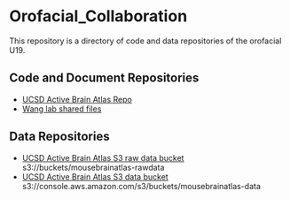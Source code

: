 # Orofacial_Collaboration

This repository is a directory of code and data repositories of the orofacial U19.

## Code and Document Repositories

* [UCSD Active Brain Atlas Repo](https://github.com/ActiveBrainAtlas/MouseBrainAtlas_dev)
* [Wang lab shared files](https://github.com/wanglab-duke/Orofacial_U19_Shared_Files)

## Data Repositories

* [UCSD Active Brain Atlas S3 raw data bucket](https://s3.console.aws.amazon.com/s3/buckets/mousebrainatlas-rawdata/?region=us-east-1&tab=overview)  s3://buckets/mousebrainatlas-rawdata
* [UCSD Active Brain Atlas S3 data bucket](https://s3.console.aws.amazon.com/s3/buckets/mousebrainatlas-data/?region=us-east-1&tab=overview)  s3://console.aws.amazon.com/s3/buckets/mousebrainatlas-data
